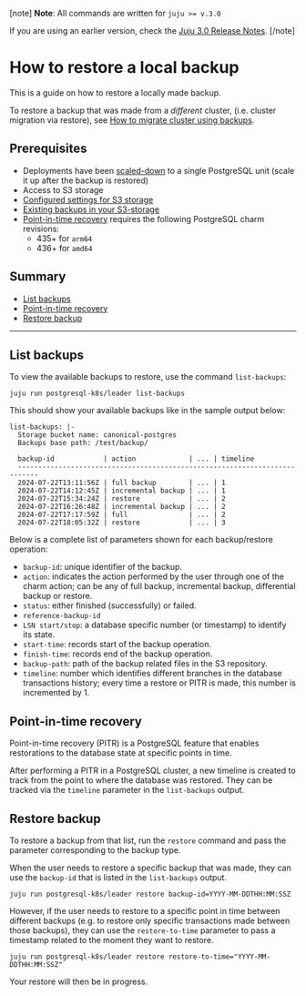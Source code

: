 [note]
**Note**: All commands are written for `juju >= v.3.0`

If you are using an earlier version, check the [Juju 3.0 Release Notes](https://juju.is/docs/juju/roadmap#heading--juju-3-0-0---22-oct-2022).
[/note]

# How to restore a local backup 

This is a guide on how to restore a locally made backup.

To restore a backup that was made from a *different* cluster, (i.e. cluster migration via restore), see [How to migrate cluster using backups](/t/charmed-postgresql-k8s-how-to-migrate-clusters/9598?channel=14/stable).

## Prerequisites
- Deployments have been [scaled-down](/t/charmed-postgresql-k8s-how-to-manage-units/9592?channel=14/stable) to a single PostgreSQL unit (scale it up after the backup is restored)
- Access to S3 storage
- [Configured settings for S3 storage](/t/charmed-postgresql-k8s-how-to-configure-s3/9595?channel=14/stable)
- [Existing backups in your S3-storage](/t/charmed-postgresql-k8s-how-to-create-and-list-backups/9596?channel=14/stable)
- [Point-in-time recovery](#point-in-time-recovery) requires the following PostgreSQL charm revisions:
   - 435+ for `arm64`
  -  436+ for `amd64`

## Summary
* [List backups](#list-backups)
* [Point-in-time recovery](#point-in-time-recovery)
* [Restore backup](#restore-backup)

---

## List backups
To view the available backups to restore, use the command `list-backups`:
```shell
juju run postgresql-k8s/leader list-backups
```

This should show your available backups like in the sample output below:
```shell
list-backups: |-
  Storage bucket name: canonical-postgres
  Backups base path: /test/backup/

  backup-id            | action             | ... | timeline
  ---------------------------------------------------------------------------
  2024-07-22T13:11:56Z | full backup        | ... | 1
  2024-07-22T14:12:45Z | incremental backup | ... | 1
  2024-07-22T15:34:24Z | restore            | ... | 2
  2024-07-22T16:26:48Z | incremental backup | ... | 2
  2024-07-22T17:17:59Z | full               | ... | 2
  2024-07-22T18:05:32Z | restore            | ... | 3
```

Below is a complete list of parameters shown for each backup/restore operation:
* `backup-id`: unique identifier of the backup.
* `action`: indicates the action performed by the user through one of the charm action; can be any of full backup, incremental backup, differential backup or restore.
* `status`: either finished (successfully) or failed.
* `reference-backup-id` 
* `LSN start/stop`: a database specific number (or timestamp) to identify its state.
* `start-time`: records start of the backup operation.
* `finish-time`: records end of the backup operation.
* `backup-path`: path of the backup related files in the S3 repository.
* `timeline`: number which identifies different branches in the database transactions history; every time a restore or PITR is made, this number is incremented by 1.

## Point-in-time recovery
Point-in-time recovery (PITR) is a PostgreSQL feature that enables restorations to the database state at specific points in time.

After performing a PITR in a PostgreSQL cluster, a new timeline is created to track from the point to where the database was restored. They can be tracked via the `timeline` parameter in the `list-backups` output.

## Restore backup
To restore a backup from that list, run the `restore` command and pass the parameter corresponding to the backup type.

When the user needs to restore a specific backup that was made, they can use the `backup-id` that is listed in the `list-backups` output. 
 ```shell
juju run postgresql-k8s/leader restore backup-id=YYYY-MM-DDTHH:MM:SSZ
```
However, if the user needs to restore to a specific point in time between different backups (e.g. to restore only specific transactions made between those backups), they can use the `restore-to-time` parameter to pass a timestamp related to the moment they want to restore.
 ```shell
juju run postgresql-k8s/leader restore restore-to-time="YYYY-MM-DDTHH:MM:SSZ"
```

Your restore will then be in progress.